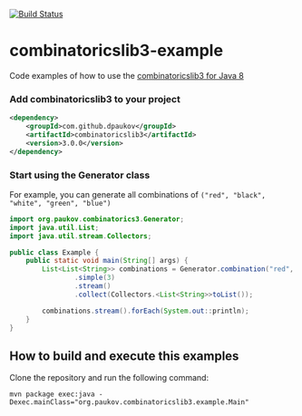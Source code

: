 [![Build Status](https://travis-ci.org/dpaukov/combinatoricslib3-example.svg?branch=master)](https://travis-ci.org/dpaukov/combinatoricslib3-example)

# combinatoricslib3-example
Code examples of how to use the [combinatoricslib3 for Java 8](https://github.com/dpaukov/combinatoricslib3)

### Add combinatoricslib3 to your project
```xml
<dependency>
    <groupId>com.github.dpaukov</groupId>
    <artifactId>combinatoricslib3</artifactId>
    <version>3.0.0</version>
</dependency>
```

### Start using the Generator class
For example, you can generate all combinations of `("red", "black", "white", "green", "blue")`

```java
import org.paukov.combinatorics3.Generator;
import java.util.List;
import java.util.stream.Collectors;

public class Example {
    public static void main(String[] args) {
        List<List<String>> combinations = Generator.combination("red", "black", "white", "green", "blue")
                .simple(3)
                .stream()
                .collect(Collectors.<List<String>>toList());

        combinations.stream().forEach(System.out::println);
    }
}
```

## How to build and execute this examples
Clone the repository and run the following command:
```
mvn package exec:java -Dexec.mainClass="org.paukov.combinatoricslib3.example.Main"
```
